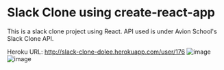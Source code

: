 # Slack Clone using create-react-app
This is a slack clone project using React. API used is under Avion School's Slack Clone API.

Heroku URL: http://slack-clone-dolee.herokuapp.com/user/176
![image](https://user-images.githubusercontent.com/5262223/132081019-54cd8e85-4254-4d10-9381-c40e1e88a00f.png)
![image](https://user-images.githubusercontent.com/5262223/132081065-96036d97-e656-4234-be14-9911f5044714.png)
